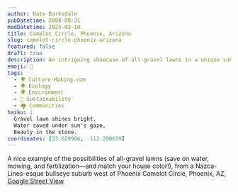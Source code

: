 ```yaml
---
author: Nate Barksdale
pubDatetime: 2008-08-31
modDatetime: 2025-03-10
title: Camelot Circle, Phoenix, Arizona
slug: camelot-circle-phoenix-arizona
featured: false
draft: true
description: An intriguing showcase of all-gravel lawns in a unique suburb west of Phoenix, complete with environmental benefits.
emoji: 🌵
tags:
  - 🌍 Culture-Making.com
  - 🌍 Ecology
  - 🌍 Environment
  - 🌱 Sustainability
  - 🏘️ Communities
haiku: |
  Gravel lawn shines bright,  
  Water saved under sun's gaze,  
  Beauty in the stone.
coordinates: [33.629986, -112.290659]
---
```


A nice example of the possibilities of all-gravel lawns (save on water, mowing, and fertilization—and match your house color!), from a Nazca-Lines-esque bullseye suburb west of Phoenix
Camelot Circle, Phoenix, AZ, [Google Street View](http://maps.google.com/?ie=UTF8&ll=33.629986,-112.290659&spn=0.05317,0.103769&t=h&z=14&layer=c&cbll=33.618689,-112.29365&panoid=M1FKRZKNnEJKpKV_6DgWNA&cbp=1,270.84695892704553,,0,7.993476776434358)

